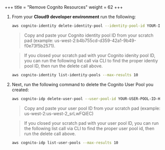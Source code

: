 +++
title = "Remove Cognito Resources"
weight = 62
+++

1. From your **Cloud9 developer environment** run the following:

    ```bash
    aws cognito-identity delete-identity-pool --identity-pool-id YOUR-IDENTITY-POOL-ID-HERE
    ```
   
    > Copy and paste your Cognito identity pool ID from your scratch pad (example: us-west-2:b4b755cd-d359-42a1-9b49-f0e73f5b2571).

    > If you closed your scratch pad with your Cognito idenity pool ID, you can run the following list call via CLI to find the proper identiy pool ID, then run the delete call above.

    ```bash
    aws cognito-identity list-identity-pools --max-results 10
    ```
   
1. Next, run the following command to delete the Cognito User Pool you created:

    ```bash
    aws cognito-idp delete-user-pool --user-pool-id YOUR-USER-POOL-ID-HERE
    ```
   
    > Copy and paste your user pool ID from your scratch pad (example: us-west-2:us-west-2_srLwFQiEC)

    > If you closed your scratch pad with your user pool ID, you can run the following list call via CLI to find the proper user pool id, then run the delete call above.

    ```bash
    aws cognito-idp list-user-pools --max-results 10
    ```
